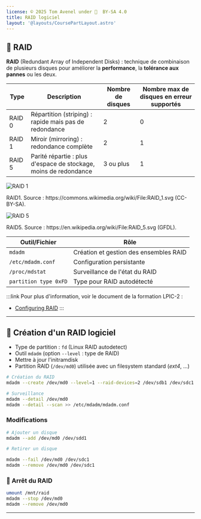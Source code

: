 ```yaml
---
license: © 2025 Tom Avenel under 󰵫  BY-SA 4.0
title: RAID logiciel
layout: '@layouts/CoursePartLayout.astro'
---
```


## 🚀 RAID

**RAID** (Redundant Array of Independent Disks) : technique de combinaison de plusieurs disques pour améliorer la **performance**, la **tolérance aux pannes** ou les deux.


| Type   | Description                                            | Nombre de disques | Nombre max de disques en erreur supportés |
| ------ | ------------------------------------------------------ | ---------------------- | ----------------------------------------- |
| RAID 0 | Répartition (striping) : rapide mais pas de redondance | 2                  | 0 |
| RAID 1 | Miroir (mirroring) : redondance complète               | 2                  | 1 |
| RAID 5 | Parité répartie : plus d'espace de stockage, moins de redondance | 3 ou plus          | 1 |


![RAID 1](@assets/linux/RAID_1.svg)

<div class="caption">RAID1. Source : https://commons.wikimedia.org/wiki/File:RAID_1.svg (CC-BY-SA).</div>

![RAID 5](@assets/linux/RAID_5.svg)

<div class="caption">RAID5. Source : https://en.wikipedia.org/wiki/File:RAID_5.svg (GFDL).</div>


| Outil/Fichier         | Rôle                                   |
| --------------------- | -------------------------------------- |
| `mdadm`               | Création et gestion des ensembles RAID |
| `/etc/mdadm.conf`     | Configuration persistante              |
| `/proc/mdstat`        | Surveillance de l'état du RAID         |
| `partition type 0xFD` | Type pour RAID autodétecté             |

:::link
Pour plus d'information, voir le document de la formation LPIC-2 :

- [Configuring RAID](https://lpic2book.github.io/src/lpic2.204.1/)
:::

---

## 🔧 Création d'un RAID logiciel

- Type de partition : `fd` (Linux RAID autodetect)
- Outil `mdadm` (option `--level` : type de RAID)
- Mettre à jour l'initramdisk
- Partition RAID (`/dev/md0`) utilisée avec un filesystem standard (_ext4_, …)

```sh
# Création du RAID
mdadm --create /dev/md0 --level=1 --raid-devices=2 /dev/sdb1 /dev/sdc1

# Surveillance
mdadm --detail /dev/md0
mdadm --detail --scan >> /etc/mdadm/mdadm.conf
```

### Modifications

```sh
# Ajouter un disque
mdadm --add /dev/md0 /dev/sdd1

# Retirer un disque

mdadm --fail /dev/md0 /dev/sdc1
mdadm --remove /dev/md0 /dev/sdc1
```

### 🛑 Arrêt du RAID

```sh
umount /mnt/raid
mdadm --stop /dev/md0
mdadm --remove /dev/md0
```

---

